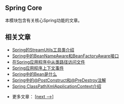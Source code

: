 ## Spring Core

本模块包含有关核心Spring功能的文章。

## 相关文章

+ [Spring的StreamUtils工具类介绍](docs/Spring的StreamUtils工具类介绍.md)
+ [Spring中的BeanNameAware和BeanFactoryAware接口](docs/Spring中的BeanNameAware和BeanFactoryAware接口.md)
+ [在Spring应用程序中从类路径访问文件](docs/在Spring应用程序中从类路径访问文件.md)
+ [Spring应用程序上下文事件](docs/Spring应用程序上下文事件.md)
+ [Spring中的Bean是什么](docs/Spring中的Bean是什么.md)
+ [Spring中的@PostConstruct和@PreDestroy注解](docs/Spring中的@PostConstruct和@PreDestroy注解.md)
+ [Spring ClassPathXmlApplicationContext介绍](docs/Spring中的ClassPathXmlApplicationContext介绍.md)

- 更多文章： [[next -->]](../spring-core-2/README.md)